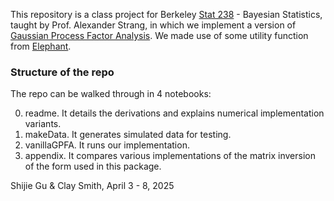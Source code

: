 This repository is a class project for Berkeley [Stat 238](https://stat238.berkeley.edu/spring-2025/) - Bayesian Statistics, taught by Prof. Alexander Strang, in which we implement a version of [Gaussian Process Factor Analysis](https://users.ece.cmu.edu/~byronyu/software.shtml). We made use of some utility function from [Elephant](https://elephant.readthedocs.io/en/latest/tutorials/gpfa.html).

### Structure of the repo
The repo can be walked through in 4 notebooks:

0. readme. It details the derivations and explains numerical implementation variants.
1. makeData. It generates simulated data for testing.
2. vanillaGPFA. It runs our implementation.
3. appendix. It compares various implementations of the matrix inversion of the form used in this package.

Shijie Gu & Clay Smith, April 3 - 8, 2025


